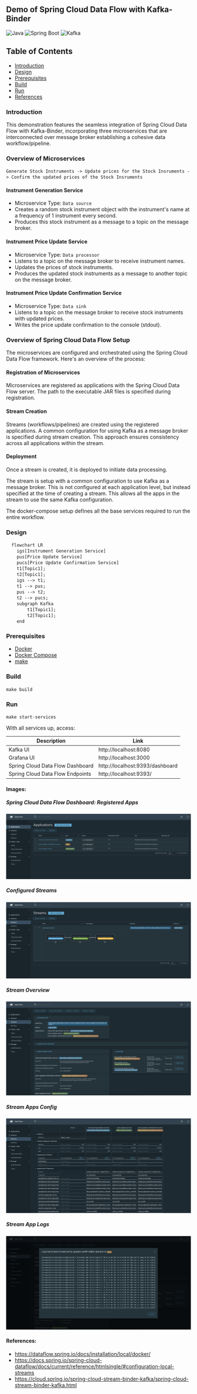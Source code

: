 ## Demo of Spring Cloud Data Flow with Kafka-Binder

![Java](https://img.shields.io/badge/Java-8-green.svg)
![Spring Boot](https://img.shields.io/badge/Spring_Boot-2-green.svg)
![Kafka](https://img.shields.io/badge/Confluent--Kafka-7.3.2%2B-red.svg)

## Table of Contents

- [Introduction](#introduction)
- [Design](#design)
- [Prerequisites](#prerequisites)
- [Build](#build)
- [Run](#run)
- [References](#references)

### Introduction

This demonstration features the seamless integration of Spring Cloud Data Flow with Kafka-Binder, incorporating three
microservices that are interconnected over message broker establishing a cohesive data workflow/pipeline.

### Overview of Microservices

```
Generate Stock Instruments -> Update prices for the Stock Insruments -> Confirm the updated prices of the Stock Insruments
```

#### Instrument Generation Service

- Microservice Type: `Data source`
- Creates a random stock instrument object with the instrument's name at a frequency of 1 instrument every second.
- Produces this stock instrument as a message to a topic on the message broker.

#### Instrument Price Update Service

- Microservice Type: `Data processor`
- Listens to a topic on the message broker to receive instrument names.
- Updates the prices of stock instruments.
- Produces the updated stock instruments as a message to another topic on the message broker.

#### Instrument Price Update Confirmation Service

- Microservice Type: `Data sink`
- Listens to a topic on the message broker to receive stock instruments with updated prices.
- Writes the price update confirmation to the console (stdout).

### Overview of Spring Cloud Data Flow Setup

The microservices are configured and orchestrated using the Spring Cloud Data Flow framework.
Here's an overview of the
process:

#### Registration of Microservices

Microservices are registered as applications with the Spring Cloud Data Flow server.
The path to the executable JAR files is specified during registration.

#### Stream Creation

Streams (workflows/pipelines) are created using the registered applications.
A common configuration for using Kafka as a message broker is specified during stream creation.
This approach ensures consistency across all applications within the stream.

#### Deployment

Once a stream is created, it is deployed to initiate data processing.

The stream is setup with a common configuration to use Kafka as a message broker. This is not configured at each
application level, but instead specified at the time of creating a stream. This allows all the apps in the stream to
use the same Kafka configuration.

The docker-compose setup defines all the base services required to run the entire workflow.

### Design

```mermaid
  flowchart LR
    igs[Instrument Generation Service]
    pus[Price Update Service]
    pucs[Price Update Confirmation Service]
    t1[Topic1];
    t2[Topic1];
    igs --> t1;
    t1 --> pus;
    pus --> t2;
    t2 --> pucs;
    subgraph Kafka
        t1[Topic1];
        t2[Topic1];
    end
```

### Prerequisites

- [Docker](https://www.docker.com/products/docker-desktop/)
- [Docker Compose](https://docs.docker.com/compose/)
- [make](https://formulae.brew.sh/formula/make)

### Build

```shell
make build
```

### Run

```shell
make start-services
```

With all services up, access:

| Description                      | Link                            |
|----------------------------------|---------------------------------|
| Kafka UI                         | http://localhost:8080           | 
| Grafana UI                       | http://localhost:3000           |                 
| Spring Cloud Data Flow Dashboard | http://localhost:9393/dashboard |
| Spring Cloud Data Flow Endpoints | http://localhost:9393/          |

#### Images:

##### Spring Cloud Data Flow Dashboard: Registered Apps

<img src="https://raw.githubusercontent.com/amithkoujalgi/spring-cloud-data-flow-with-kafka-binder-demo/main/imgs/apps.png" alt=""/>

##### Configured Streams

<img src="https://raw.githubusercontent.com/amithkoujalgi/spring-cloud-data-flow-with-kafka-binder-demo/main/imgs/stream-deployed.png" alt=""/>

##### Stream Overview

<img src="https://raw.githubusercontent.com/amithkoujalgi/spring-cloud-data-flow-with-kafka-binder-demo/main/imgs/stream-cfg.png" alt=""/>

##### Stream Apps Config

<img src="https://raw.githubusercontent.com/amithkoujalgi/spring-cloud-data-flow-with-kafka-binder-demo/main/imgs/apps-cfg.png" alt=""/>

##### Stream App Logs

<img src="https://raw.githubusercontent.com/amithkoujalgi/spring-cloud-data-flow-with-kafka-binder-demo/main/imgs/service-logs.png" alt=""/>

#### References:

- https://dataflow.spring.io/docs/installation/local/docker/
- https://docs.spring.io/spring-cloud-dataflow/docs/current/reference/htmlsingle/#configuration-local-streams
- https://cloud.spring.io/spring-cloud-stream-binder-kafka/spring-cloud-stream-binder-kafka.html
